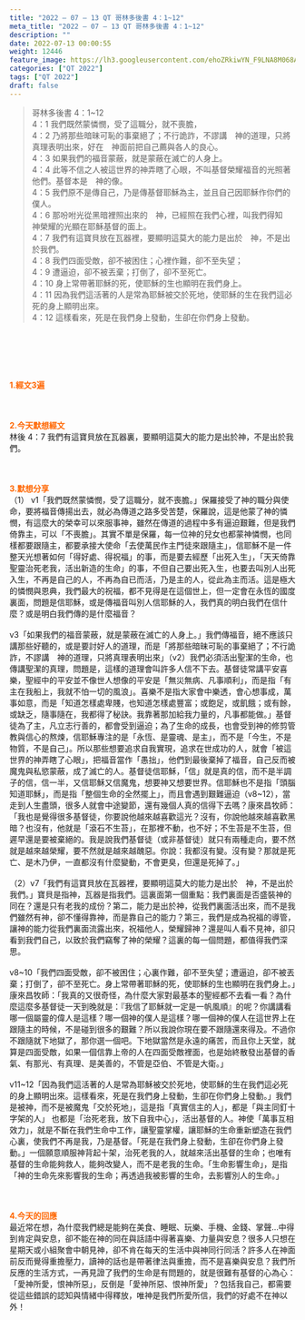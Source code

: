 ```yaml
---
title: "2022 – 07 – 13 QT 哥林多後書 4：1~12"
meta_title: "2022 – 07 – 13 QT 哥林多後書 4：1~12"
description: ""
date: 2022-07-13 00:00:55
weight: 12446
feature_image: https://lh3.googleusercontent.com/ehoZRkiwYN_F9LNA8M068AYxt73EavCZno-PD1cJRuf5BbSkQVUWr3gNEbt5kSs28Pb_Elg17kSrtf9ybWvojWoMV6I4tPM3vGRGDq6GkKkPdL2Gut4QAIw4-uykKUAtNiKgQKntvsU=w800
categories: ["QT 2022"]
tags: ["QT 2022"]
draft: false
---
```


<blockquote>哥林多後書 4：1~12<br />
4：1 我們既然蒙憐憫，受了這職分，就不喪膽，<br />
4：2 乃將那些暗昧可恥的事棄絕了；不行詭詐，不謬講　神的道理，只將真理表明出來，好在　神面前把自己薦與各人的良心。<br />
4：3 如果我們的福音蒙蔽，就是蒙蔽在滅亡的人身上。<br />
4：4 此等不信之人被這世界的神弄瞎了心眼，不叫基督榮耀福音的光照著他們。基督本是　神的像。<br />
4：5 我們原不是傳自己，乃是傳基督耶穌為主，並且自己因耶穌作你們的僕人。<br />
4：6 那吩咐光從黑暗裡照出來的　神，已經照在我們心裡，叫我們得知　神榮耀的光顯在耶穌基督的面上。<br />
4：7 我們有這寶貝放在瓦器裡，要顯明這莫大的能力是出於　神，不是出於我們。<br />
4：8 我們四面受敵，卻不被困住；心裡作難，卻不至失望；<br />
4：9 遭逼迫，卻不被丟棄；打倒了，卻不至死亡。<br />
4：10 身上常帶著耶穌的死，使耶穌的生也顯明在我們身上。<br />
4：11 因為我們這活著的人是常為耶穌被交於死地，使耶穌的生在我們這必死的身上顯明出來。<br />
4：12 這樣看來，死是在我們身上發動，生卻在你們身上發動。</blockquote><br />
&nbsp;<br />
<br />
&nbsp;<br />
<br />
<span style="color: #ff6600;"><strong>1.經文3遍</strong></span><br />
<br />
&nbsp;<br />
<br />
<span style="color: #ff6600;"><strong>2.今天默想經文</strong></span><br />
林後 4：7 我們有這寶貝放在瓦器裏，要顯明這莫大的能力是出於神，不是出於我們。<br />
<br />
&nbsp;<br />
<br />
<strong><span style="color: #ff6600;">3.默想分享<br />
</span></strong>（1） v1「我們既然蒙憐憫，受了這職分，就不喪膽。」保羅接受了神的職分與使命，要將福音傳揚出去，就必為傳道之路多受苦楚，保羅說，這是他蒙了神的憐憫，有這麼大的榮幸可以來服事神，雖然在傳道的過程中多有逼迫艱難，但是我們倚靠主，可以「不喪膽」。其實不單是保羅，每一位神的兒女也都蒙神憐憫，也同樣都要跟隨主，都要承接大使命「去使萬民作主門徒來跟隨主」，信耶穌不是一件整天光想著如何「得好處、得祝福」的事，而是要去經歷「出死入生」，「天天倚靠聖靈治死老我，活出新造的生命」的事，不但自己要出死入生，也要去叫別人出死入生，不再是自己的人，不再為自已而活，乃是主的人，從此為主而活。這是極大的憐憫與恩典，我們最大的祝福，都不見得是在這個世上，但一定會在永恆的國度裏面，問題是信耶穌，或是傳福音叫別人信耶穌的人，我們真的明白我們在信什麼？或是明白我們傳的是什麼福音？<br />
<br />
v3「如果我們的福音蒙蔽，就是蒙蔽在滅亡的人身上。」我們傳福音，絕不應該只講那些好聽的，或是要討好人的道理，而是「將那些暗昧可恥的事棄絕了；不行詭詐，不謬講　神的道理，只將真理表明出來」（v2）我們必須活出聖潔的生命，也傳講聖潔的真理，問題是，這樣的道理會叫許多人信不下去。基督徒常講平安喜樂，聖經中的平安並不像世人想像的平安是「無災無病、凡事順利」，而是指「有主在我船上，我就不怕一切的風浪」。喜樂不是指大家會中樂透，會心想事成，萬事如意，而是「知道怎樣處卑賤，也知道怎樣處豐富；或飽足，或飢餓；或有餘，或缺乏，隨事隨在，我都得了秘訣。我靠著那加給我力量的，凡事都能做。」基督徒為了主，凡立志行善的，都會受到逼迫；為了生命的成長，也會受到神的修剪管教與信心的熬煉，信耶穌專注的是「永恆、是靈魂、是主」，而不是「今生，不是物質，不是自己」。所以那些想要追求自我實現，追求在世成功的人，就會「被這世界的神弄瞎了心眼」，把福音當作「愚拙」，他們到最後棄掉了福音，自己反而被魔鬼與私慾蒙蔽，成了滅亡的人。基督徒信耶穌，「信」就是真的信，而不是半調子的信，信一半，又信耶穌又信魔鬼，想要神又想要世界。信耶穌也不是指「頭腦知道耶穌」，而是指「整個生命的全然擺上」，而且會遇到艱難逼迫（v8~12），當走到人生盡頭，很多人就會中途變節，還有幾個人真的信得下去嗎？康來昌牧師：「我也是覺得很多基督徒，你要說他越來越喜歡這光？沒有，你說他越來越喜歡黑暗？也沒有，他就是「滾石不生苔」，在那裡不動，也不好；不生苔是不生苔，但遲早還是要被棄絕的。我是說我們基督徒（或非基督徒）就只有兩種走向，要不然就是越來越榮耀，要不然就是越來越醜惡。你說：我都沒有變。沒有變？那就是死亡、是木乃伊，一直都沒有什麼變動，不會更臭，但還是死掉了。」<br />
<br />
（2）v7「我們有這寶貝放在瓦器裡，要顯明這莫大的能力是出於　神，不是出於我們。」寶貝是指神，瓦器是指我們。這裏面第一個重點：我們裏面是否盛裝神的同在？還是只有老我的成份？第二，能力是出於神，從我們裏面活出來，而不是我們雖然有神，卻不懂得靠神，而是靠自己的能力？第三，我們是成為祝福的導管，讓神的能力從我們裏面流露出來，祝福他人，榮耀歸神？還是叫人看不見神，卻只看到我們自己，以致於我們竊奪了神的榮耀？這裏的每一個問題，都值得我們深思。<br />
<br />
v8~10「我們四面受敵，卻不被困住；心裏作難，卻不至失望；遭逼迫，卻不被丟棄；打倒了，卻不至死亡。身上常帶著耶穌的死，使耶穌的生也顯明在我們身上。」康來昌牧師：「我真的又很奇怪，為什麼大家對最基本的聖經都不去看一看？為什麼這麼多基督徒一天到晚就是：『我信了耶穌就一定是一帆風順』的呢？你講講看哪一個屬靈的偉人是這樣？哪一個神的僕人是這樣？哪一個神的僕人在這世界上在跟隨主的時候，不是碰到很多的艱難？所以我說你現在要不跟隨還來得及。不過你不跟隨就下地獄了，那你選一個吧。下地獄當然是永遠的痛苦，而且你上天堂，就算是四面受敵，如果一個信靠上帝的人在四面受敵裡面，也是始終散發出基督的香氣、有那光、有真理、是美善的，不管是亞伯、不管是大衛。」<br />
<br />
v11~12「因為我們這活著的人是常為耶穌被交於死地，使耶穌的生在我們這必死的身上顯明出來。這樣看來，死是在我們身上發動，生卻在你們身上發動。」我們是被神，而不是被魔鬼「交於死地」，這是指「真實信主的人」，都是「與主同釘十字架的人」 也都是「治死老我，放下自我中心」，活出基督的人。神使「萬事互相效力」，就是不斷在我們生命中工作，讓聖靈掌權，讓耶穌的生命重新塑造在我們心裏，使我們不再是我，乃是基督。「死是在我們身上發動，生卻在你們身上發動。」一個願意順服神背起十架，治死老我的人，就越來活出基督的生命；也唯有基督的生命能夠救人，能夠改變人，而不是老我的生命。「生命影響生命」，是指「神的生命先來影響我的生命；再透過我被影響的生命，去影響別人的生命。」<br />
<br />
&nbsp;<br />
<br />
<strong><span style="color: #ff6600;">4.今天的回應<br />
</span></strong>最近常在想，為什麼我們總是能夠在美食、睡眠、玩樂、手機、金錢、掌聲…中得到肯定與安息，卻不能在神的同在與話語中得著喜樂、力量與安息？很多人只想在星期天或小組聚會中朝見神，卻不肯在每天的生活中與神同行同活？許多人在神面前反而覺得重擔壓力，讀神的話也是帶著律法與重擔，而不是喜樂與安息？我們所反應的生活方式，一再見證了我們的生命是有問題的，就是很難有基督的心為心：「愛神所愛，恨神所惡」，反倒是「愛神所惡、恨神所愛」？包括我自己，都需要從這些錯誤的認知與情緒中得釋放，唯神是我們所愛所信，我們的好處不在神以外！<br />
<br />
<strong><span style="color: #ff6600;"> </span></strong><br />
<div id="gtx-trans" style="position: absolute; left: -35px; top: 1989.28px;"><br />
<div class="gtx-trans-icon"></div><br />
</div>
        